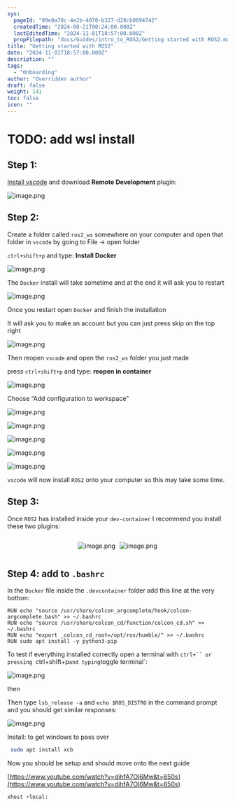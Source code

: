 ```yaml
---
sys:
  pageId: "89e0a78c-4e2b-4070-b327-d28cb0694742"
  createdTime: "2024-08-21T00:24:00.000Z"
  lastEditedTime: "2024-11-01T18:57:00.000Z"
  propFilepath: "docs/Guides/intro_to_ROS2/Getting started with ROS2.md"
title: "Getting started with ROS2"
date: "2024-11-01T18:57:00.000Z"
description: ""
tags:
  - "Onboarding"
author: "Overridden author"
draft: false
weight: 141
toc: false
icon: ""
---
```


# TODO: add wsl install

## Step 1:

[Install vscode](https://code.visualstudio.com/download) and download **Remote Development** plugin:

![image.png](https://prod-files-secure.s3.us-west-2.amazonaws.com/d518164a-d88e-44d1-a4ee-3adb3bd8bce0/efb52993-1881-4a40-b95e-6f020334f022/image.png?X-Amz-Algorithm=AWS4-HMAC-SHA256&X-Amz-Content-Sha256=UNSIGNED-PAYLOAD&X-Amz-Credential=ASIAZI2LB4667HRIH7X3%2F20250223%2Fus-west-2%2Fs3%2Faws4_request&X-Amz-Date=20250223T121208Z&X-Amz-Expires=3600&X-Amz-Security-Token=IQoJb3JpZ2luX2VjENn%2F%2F%2F%2F%2F%2F%2F%2F%2F%2FwEaCXVzLXdlc3QtMiJIMEYCIQCoesZPFaigfE5XEXX9E6CgSacL2s61oh29OGFquRAMVgIhAN0PCm76P%2F%2FCQa7MbJ%2BbLG6N%2BrZHRDpq9vBya6HzNPBdKv8DCBIQABoMNjM3NDIzMTgzODA1IgxLmlcu4tBGsVaCiNEq3ANZwYEozwf%2FDAlvm5ywLNnTpjt5vgq21oFta2ROa5FqRyVPEbRrSAi1b6W48nHjr80fL6NTMi5ahRyYVnJPAkxsB6SnW4CpBaZ%2FLn6eD74trJtM%2F5NSGAkn%2BMPO71Sr%2BYS67h%2BbnVpZtV77VqUiCtmskYOOkOZQAM%2F%2BvCfAE2FK%2Bm%2BbBZHROhfZki8%2BaG7kqJZh%2BGrweJ5WAIRNHKlGU6HTIk484j1P4No1th9d84GKhfC4kb6UQUVlYX8UGHsSm8KRaDs%2FmUa7GH5nYXC9bydrfcmt4Pa0jNETrkJDM5CqnzEm%2B0IlI%2BoUZv34Hx%2BUkFGSzWEtAx33wL0SbDhMf8G%2FE8Qd5G4NSGFmUnhkSozhJ7kgLFjYegxuIGm6nnlP2liVCbeZ633U3oGmuzRgv71nB6OqnQAJJLkXMwEaZVcLTuAs9CpdqW0u2c%2Ft9Za2q%2BKf%2BOC8eqfon75GVqnYDL4mv9ZLYzCfZpX5cBfSBIqhAGFPW0Ukon6F7WsM9Fdx55bN%2FTVnb3GkyNkHer%2Bcth8VY%2BpFUiMdik0d6wpzZRXc5dtXnyteMBx74NnjTQ4xokhKLCayjDLLfw%2FFoaT1wJ6sLr82ebJBASuVHDyC3zROuHmun38QERK%2BVF5dVzDOw%2Bu9BjqkAaGYeofW5gVKG%2FMCxHMoti%2BPh1r8TXTTHZ0KFCpiT%2Fcqu6B5E%2F%2FLQQwbLdWGwzfBl5hAkhIl9J65IfNrtENlzfHJDhqiM%2BygR9teh6JuxM%2F4eruFFxIbWSGUbjwbf2anLAfsbKY2CZSZ1PgexrfPTlRn%2FVn%2F8Ux9ypWuUoS15lXYVJwy3UPkdq6cwHZiRZRQX0LrHtUHymbEfiZ0Y9sj4ytMqjaH&X-Amz-Signature=08c03cab29f99b39c96a6009a1d45e4fbf278db988ba622c31136ca9bba0da7c&X-Amz-SignedHeaders=host&x-id=GetObject)

## Step 2:

Create a folder called `ros2_ws` somewhere on your computer and open that folder in `vscode` by going to File → open folder 

`ctrl+shift+p` and type: **Install Docker**

![image.png](https://prod-files-secure.s3.us-west-2.amazonaws.com/d518164a-d88e-44d1-a4ee-3adb3bd8bce0/2269dc0e-1cd5-47ff-bceb-c04ad9b2eab0/image.png?X-Amz-Algorithm=AWS4-HMAC-SHA256&X-Amz-Content-Sha256=UNSIGNED-PAYLOAD&X-Amz-Credential=ASIAZI2LB4667HRIH7X3%2F20250223%2Fus-west-2%2Fs3%2Faws4_request&X-Amz-Date=20250223T121208Z&X-Amz-Expires=3600&X-Amz-Security-Token=IQoJb3JpZ2luX2VjENn%2F%2F%2F%2F%2F%2F%2F%2F%2F%2FwEaCXVzLXdlc3QtMiJIMEYCIQCoesZPFaigfE5XEXX9E6CgSacL2s61oh29OGFquRAMVgIhAN0PCm76P%2F%2FCQa7MbJ%2BbLG6N%2BrZHRDpq9vBya6HzNPBdKv8DCBIQABoMNjM3NDIzMTgzODA1IgxLmlcu4tBGsVaCiNEq3ANZwYEozwf%2FDAlvm5ywLNnTpjt5vgq21oFta2ROa5FqRyVPEbRrSAi1b6W48nHjr80fL6NTMi5ahRyYVnJPAkxsB6SnW4CpBaZ%2FLn6eD74trJtM%2F5NSGAkn%2BMPO71Sr%2BYS67h%2BbnVpZtV77VqUiCtmskYOOkOZQAM%2F%2BvCfAE2FK%2Bm%2BbBZHROhfZki8%2BaG7kqJZh%2BGrweJ5WAIRNHKlGU6HTIk484j1P4No1th9d84GKhfC4kb6UQUVlYX8UGHsSm8KRaDs%2FmUa7GH5nYXC9bydrfcmt4Pa0jNETrkJDM5CqnzEm%2B0IlI%2BoUZv34Hx%2BUkFGSzWEtAx33wL0SbDhMf8G%2FE8Qd5G4NSGFmUnhkSozhJ7kgLFjYegxuIGm6nnlP2liVCbeZ633U3oGmuzRgv71nB6OqnQAJJLkXMwEaZVcLTuAs9CpdqW0u2c%2Ft9Za2q%2BKf%2BOC8eqfon75GVqnYDL4mv9ZLYzCfZpX5cBfSBIqhAGFPW0Ukon6F7WsM9Fdx55bN%2FTVnb3GkyNkHer%2Bcth8VY%2BpFUiMdik0d6wpzZRXc5dtXnyteMBx74NnjTQ4xokhKLCayjDLLfw%2FFoaT1wJ6sLr82ebJBASuVHDyC3zROuHmun38QERK%2BVF5dVzDOw%2Bu9BjqkAaGYeofW5gVKG%2FMCxHMoti%2BPh1r8TXTTHZ0KFCpiT%2Fcqu6B5E%2F%2FLQQwbLdWGwzfBl5hAkhIl9J65IfNrtENlzfHJDhqiM%2BygR9teh6JuxM%2F4eruFFxIbWSGUbjwbf2anLAfsbKY2CZSZ1PgexrfPTlRn%2FVn%2F8Ux9ypWuUoS15lXYVJwy3UPkdq6cwHZiRZRQX0LrHtUHymbEfiZ0Y9sj4ytMqjaH&X-Amz-Signature=fd190ea03775733bad97ac9ffbd6bc95c819e4c2f98b171704c0f29986526a28&X-Amz-SignedHeaders=host&x-id=GetObject)

The `Docker` install will take sometime and at the end it will ask you to restart

![image.png](https://prod-files-secure.s3.us-west-2.amazonaws.com/d518164a-d88e-44d1-a4ee-3adb3bd8bce0/ed233f78-be33-4b1f-b89c-9c346c0e961e/image.png?X-Amz-Algorithm=AWS4-HMAC-SHA256&X-Amz-Content-Sha256=UNSIGNED-PAYLOAD&X-Amz-Credential=ASIAZI2LB4667HRIH7X3%2F20250223%2Fus-west-2%2Fs3%2Faws4_request&X-Amz-Date=20250223T121208Z&X-Amz-Expires=3600&X-Amz-Security-Token=IQoJb3JpZ2luX2VjENn%2F%2F%2F%2F%2F%2F%2F%2F%2F%2FwEaCXVzLXdlc3QtMiJIMEYCIQCoesZPFaigfE5XEXX9E6CgSacL2s61oh29OGFquRAMVgIhAN0PCm76P%2F%2FCQa7MbJ%2BbLG6N%2BrZHRDpq9vBya6HzNPBdKv8DCBIQABoMNjM3NDIzMTgzODA1IgxLmlcu4tBGsVaCiNEq3ANZwYEozwf%2FDAlvm5ywLNnTpjt5vgq21oFta2ROa5FqRyVPEbRrSAi1b6W48nHjr80fL6NTMi5ahRyYVnJPAkxsB6SnW4CpBaZ%2FLn6eD74trJtM%2F5NSGAkn%2BMPO71Sr%2BYS67h%2BbnVpZtV77VqUiCtmskYOOkOZQAM%2F%2BvCfAE2FK%2Bm%2BbBZHROhfZki8%2BaG7kqJZh%2BGrweJ5WAIRNHKlGU6HTIk484j1P4No1th9d84GKhfC4kb6UQUVlYX8UGHsSm8KRaDs%2FmUa7GH5nYXC9bydrfcmt4Pa0jNETrkJDM5CqnzEm%2B0IlI%2BoUZv34Hx%2BUkFGSzWEtAx33wL0SbDhMf8G%2FE8Qd5G4NSGFmUnhkSozhJ7kgLFjYegxuIGm6nnlP2liVCbeZ633U3oGmuzRgv71nB6OqnQAJJLkXMwEaZVcLTuAs9CpdqW0u2c%2Ft9Za2q%2BKf%2BOC8eqfon75GVqnYDL4mv9ZLYzCfZpX5cBfSBIqhAGFPW0Ukon6F7WsM9Fdx55bN%2FTVnb3GkyNkHer%2Bcth8VY%2BpFUiMdik0d6wpzZRXc5dtXnyteMBx74NnjTQ4xokhKLCayjDLLfw%2FFoaT1wJ6sLr82ebJBASuVHDyC3zROuHmun38QERK%2BVF5dVzDOw%2Bu9BjqkAaGYeofW5gVKG%2FMCxHMoti%2BPh1r8TXTTHZ0KFCpiT%2Fcqu6B5E%2F%2FLQQwbLdWGwzfBl5hAkhIl9J65IfNrtENlzfHJDhqiM%2BygR9teh6JuxM%2F4eruFFxIbWSGUbjwbf2anLAfsbKY2CZSZ1PgexrfPTlRn%2FVn%2F8Ux9ypWuUoS15lXYVJwy3UPkdq6cwHZiRZRQX0LrHtUHymbEfiZ0Y9sj4ytMqjaH&X-Amz-Signature=21b688ae32cb7ca807b8174f84c17676475a1427c7e44c06edc3c49fc825a9d8&X-Amz-SignedHeaders=host&x-id=GetObject)

Once you restart open `Docker` and finish the installation

It will ask you to make an account but you can just press skip on the top right

![image.png](https://prod-files-secure.s3.us-west-2.amazonaws.com/d518164a-d88e-44d1-a4ee-3adb3bd8bce0/21010ad9-1659-4fd9-9f59-9932a09b2a3d/image.png?X-Amz-Algorithm=AWS4-HMAC-SHA256&X-Amz-Content-Sha256=UNSIGNED-PAYLOAD&X-Amz-Credential=ASIAZI2LB4667HRIH7X3%2F20250223%2Fus-west-2%2Fs3%2Faws4_request&X-Amz-Date=20250223T121208Z&X-Amz-Expires=3600&X-Amz-Security-Token=IQoJb3JpZ2luX2VjENn%2F%2F%2F%2F%2F%2F%2F%2F%2F%2FwEaCXVzLXdlc3QtMiJIMEYCIQCoesZPFaigfE5XEXX9E6CgSacL2s61oh29OGFquRAMVgIhAN0PCm76P%2F%2FCQa7MbJ%2BbLG6N%2BrZHRDpq9vBya6HzNPBdKv8DCBIQABoMNjM3NDIzMTgzODA1IgxLmlcu4tBGsVaCiNEq3ANZwYEozwf%2FDAlvm5ywLNnTpjt5vgq21oFta2ROa5FqRyVPEbRrSAi1b6W48nHjr80fL6NTMi5ahRyYVnJPAkxsB6SnW4CpBaZ%2FLn6eD74trJtM%2F5NSGAkn%2BMPO71Sr%2BYS67h%2BbnVpZtV77VqUiCtmskYOOkOZQAM%2F%2BvCfAE2FK%2Bm%2BbBZHROhfZki8%2BaG7kqJZh%2BGrweJ5WAIRNHKlGU6HTIk484j1P4No1th9d84GKhfC4kb6UQUVlYX8UGHsSm8KRaDs%2FmUa7GH5nYXC9bydrfcmt4Pa0jNETrkJDM5CqnzEm%2B0IlI%2BoUZv34Hx%2BUkFGSzWEtAx33wL0SbDhMf8G%2FE8Qd5G4NSGFmUnhkSozhJ7kgLFjYegxuIGm6nnlP2liVCbeZ633U3oGmuzRgv71nB6OqnQAJJLkXMwEaZVcLTuAs9CpdqW0u2c%2Ft9Za2q%2BKf%2BOC8eqfon75GVqnYDL4mv9ZLYzCfZpX5cBfSBIqhAGFPW0Ukon6F7WsM9Fdx55bN%2FTVnb3GkyNkHer%2Bcth8VY%2BpFUiMdik0d6wpzZRXc5dtXnyteMBx74NnjTQ4xokhKLCayjDLLfw%2FFoaT1wJ6sLr82ebJBASuVHDyC3zROuHmun38QERK%2BVF5dVzDOw%2Bu9BjqkAaGYeofW5gVKG%2FMCxHMoti%2BPh1r8TXTTHZ0KFCpiT%2Fcqu6B5E%2F%2FLQQwbLdWGwzfBl5hAkhIl9J65IfNrtENlzfHJDhqiM%2BygR9teh6JuxM%2F4eruFFxIbWSGUbjwbf2anLAfsbKY2CZSZ1PgexrfPTlRn%2FVn%2F8Ux9ypWuUoS15lXYVJwy3UPkdq6cwHZiRZRQX0LrHtUHymbEfiZ0Y9sj4ytMqjaH&X-Amz-Signature=19ad4528ac0d933ef8d88b62c907422a82737a9450d28cd88be312fa66fe189e&X-Amz-SignedHeaders=host&x-id=GetObject)

Then reopen `vscode` and open the `ros2_ws` folder you just made

press `ctrl+shift+p` and type: **reopen in container**

![image.png](https://prod-files-secure.s3.us-west-2.amazonaws.com/d518164a-d88e-44d1-a4ee-3adb3bd8bce0/4e93b8c2-41ad-488c-8095-c74205196118/image.png?X-Amz-Algorithm=AWS4-HMAC-SHA256&X-Amz-Content-Sha256=UNSIGNED-PAYLOAD&X-Amz-Credential=ASIAZI2LB4667HRIH7X3%2F20250223%2Fus-west-2%2Fs3%2Faws4_request&X-Amz-Date=20250223T121208Z&X-Amz-Expires=3600&X-Amz-Security-Token=IQoJb3JpZ2luX2VjENn%2F%2F%2F%2F%2F%2F%2F%2F%2F%2FwEaCXVzLXdlc3QtMiJIMEYCIQCoesZPFaigfE5XEXX9E6CgSacL2s61oh29OGFquRAMVgIhAN0PCm76P%2F%2FCQa7MbJ%2BbLG6N%2BrZHRDpq9vBya6HzNPBdKv8DCBIQABoMNjM3NDIzMTgzODA1IgxLmlcu4tBGsVaCiNEq3ANZwYEozwf%2FDAlvm5ywLNnTpjt5vgq21oFta2ROa5FqRyVPEbRrSAi1b6W48nHjr80fL6NTMi5ahRyYVnJPAkxsB6SnW4CpBaZ%2FLn6eD74trJtM%2F5NSGAkn%2BMPO71Sr%2BYS67h%2BbnVpZtV77VqUiCtmskYOOkOZQAM%2F%2BvCfAE2FK%2Bm%2BbBZHROhfZki8%2BaG7kqJZh%2BGrweJ5WAIRNHKlGU6HTIk484j1P4No1th9d84GKhfC4kb6UQUVlYX8UGHsSm8KRaDs%2FmUa7GH5nYXC9bydrfcmt4Pa0jNETrkJDM5CqnzEm%2B0IlI%2BoUZv34Hx%2BUkFGSzWEtAx33wL0SbDhMf8G%2FE8Qd5G4NSGFmUnhkSozhJ7kgLFjYegxuIGm6nnlP2liVCbeZ633U3oGmuzRgv71nB6OqnQAJJLkXMwEaZVcLTuAs9CpdqW0u2c%2Ft9Za2q%2BKf%2BOC8eqfon75GVqnYDL4mv9ZLYzCfZpX5cBfSBIqhAGFPW0Ukon6F7WsM9Fdx55bN%2FTVnb3GkyNkHer%2Bcth8VY%2BpFUiMdik0d6wpzZRXc5dtXnyteMBx74NnjTQ4xokhKLCayjDLLfw%2FFoaT1wJ6sLr82ebJBASuVHDyC3zROuHmun38QERK%2BVF5dVzDOw%2Bu9BjqkAaGYeofW5gVKG%2FMCxHMoti%2BPh1r8TXTTHZ0KFCpiT%2Fcqu6B5E%2F%2FLQQwbLdWGwzfBl5hAkhIl9J65IfNrtENlzfHJDhqiM%2BygR9teh6JuxM%2F4eruFFxIbWSGUbjwbf2anLAfsbKY2CZSZ1PgexrfPTlRn%2FVn%2F8Ux9ypWuUoS15lXYVJwy3UPkdq6cwHZiRZRQX0LrHtUHymbEfiZ0Y9sj4ytMqjaH&X-Amz-Signature=701deb624be5bb3444ea14f43366c2939a26cc6d1117ebe304a0c46b0338caff&X-Amz-SignedHeaders=host&x-id=GetObject)

Choose “Add configuration to workspace”

![image.png](https://prod-files-secure.s3.us-west-2.amazonaws.com/d518164a-d88e-44d1-a4ee-3adb3bd8bce0/9560b282-5060-4989-ba37-97e7b2c22476/image.png?X-Amz-Algorithm=AWS4-HMAC-SHA256&X-Amz-Content-Sha256=UNSIGNED-PAYLOAD&X-Amz-Credential=ASIAZI2LB4667HRIH7X3%2F20250223%2Fus-west-2%2Fs3%2Faws4_request&X-Amz-Date=20250223T121208Z&X-Amz-Expires=3600&X-Amz-Security-Token=IQoJb3JpZ2luX2VjENn%2F%2F%2F%2F%2F%2F%2F%2F%2F%2FwEaCXVzLXdlc3QtMiJIMEYCIQCoesZPFaigfE5XEXX9E6CgSacL2s61oh29OGFquRAMVgIhAN0PCm76P%2F%2FCQa7MbJ%2BbLG6N%2BrZHRDpq9vBya6HzNPBdKv8DCBIQABoMNjM3NDIzMTgzODA1IgxLmlcu4tBGsVaCiNEq3ANZwYEozwf%2FDAlvm5ywLNnTpjt5vgq21oFta2ROa5FqRyVPEbRrSAi1b6W48nHjr80fL6NTMi5ahRyYVnJPAkxsB6SnW4CpBaZ%2FLn6eD74trJtM%2F5NSGAkn%2BMPO71Sr%2BYS67h%2BbnVpZtV77VqUiCtmskYOOkOZQAM%2F%2BvCfAE2FK%2Bm%2BbBZHROhfZki8%2BaG7kqJZh%2BGrweJ5WAIRNHKlGU6HTIk484j1P4No1th9d84GKhfC4kb6UQUVlYX8UGHsSm8KRaDs%2FmUa7GH5nYXC9bydrfcmt4Pa0jNETrkJDM5CqnzEm%2B0IlI%2BoUZv34Hx%2BUkFGSzWEtAx33wL0SbDhMf8G%2FE8Qd5G4NSGFmUnhkSozhJ7kgLFjYegxuIGm6nnlP2liVCbeZ633U3oGmuzRgv71nB6OqnQAJJLkXMwEaZVcLTuAs9CpdqW0u2c%2Ft9Za2q%2BKf%2BOC8eqfon75GVqnYDL4mv9ZLYzCfZpX5cBfSBIqhAGFPW0Ukon6F7WsM9Fdx55bN%2FTVnb3GkyNkHer%2Bcth8VY%2BpFUiMdik0d6wpzZRXc5dtXnyteMBx74NnjTQ4xokhKLCayjDLLfw%2FFoaT1wJ6sLr82ebJBASuVHDyC3zROuHmun38QERK%2BVF5dVzDOw%2Bu9BjqkAaGYeofW5gVKG%2FMCxHMoti%2BPh1r8TXTTHZ0KFCpiT%2Fcqu6B5E%2F%2FLQQwbLdWGwzfBl5hAkhIl9J65IfNrtENlzfHJDhqiM%2BygR9teh6JuxM%2F4eruFFxIbWSGUbjwbf2anLAfsbKY2CZSZ1PgexrfPTlRn%2FVn%2F8Ux9ypWuUoS15lXYVJwy3UPkdq6cwHZiRZRQX0LrHtUHymbEfiZ0Y9sj4ytMqjaH&X-Amz-Signature=459f96095a189326f065637d1df59c2b1ff315f8cd0d3409dc16e0eb6d8efbe0&X-Amz-SignedHeaders=host&x-id=GetObject)

![image.png](https://prod-files-secure.s3.us-west-2.amazonaws.com/d518164a-d88e-44d1-a4ee-3adb3bd8bce0/2ee63f81-886b-48e8-a553-dc6e5eac99e4/image.png?X-Amz-Algorithm=AWS4-HMAC-SHA256&X-Amz-Content-Sha256=UNSIGNED-PAYLOAD&X-Amz-Credential=ASIAZI2LB4667HRIH7X3%2F20250223%2Fus-west-2%2Fs3%2Faws4_request&X-Amz-Date=20250223T121208Z&X-Amz-Expires=3600&X-Amz-Security-Token=IQoJb3JpZ2luX2VjENn%2F%2F%2F%2F%2F%2F%2F%2F%2F%2FwEaCXVzLXdlc3QtMiJIMEYCIQCoesZPFaigfE5XEXX9E6CgSacL2s61oh29OGFquRAMVgIhAN0PCm76P%2F%2FCQa7MbJ%2BbLG6N%2BrZHRDpq9vBya6HzNPBdKv8DCBIQABoMNjM3NDIzMTgzODA1IgxLmlcu4tBGsVaCiNEq3ANZwYEozwf%2FDAlvm5ywLNnTpjt5vgq21oFta2ROa5FqRyVPEbRrSAi1b6W48nHjr80fL6NTMi5ahRyYVnJPAkxsB6SnW4CpBaZ%2FLn6eD74trJtM%2F5NSGAkn%2BMPO71Sr%2BYS67h%2BbnVpZtV77VqUiCtmskYOOkOZQAM%2F%2BvCfAE2FK%2Bm%2BbBZHROhfZki8%2BaG7kqJZh%2BGrweJ5WAIRNHKlGU6HTIk484j1P4No1th9d84GKhfC4kb6UQUVlYX8UGHsSm8KRaDs%2FmUa7GH5nYXC9bydrfcmt4Pa0jNETrkJDM5CqnzEm%2B0IlI%2BoUZv34Hx%2BUkFGSzWEtAx33wL0SbDhMf8G%2FE8Qd5G4NSGFmUnhkSozhJ7kgLFjYegxuIGm6nnlP2liVCbeZ633U3oGmuzRgv71nB6OqnQAJJLkXMwEaZVcLTuAs9CpdqW0u2c%2Ft9Za2q%2BKf%2BOC8eqfon75GVqnYDL4mv9ZLYzCfZpX5cBfSBIqhAGFPW0Ukon6F7WsM9Fdx55bN%2FTVnb3GkyNkHer%2Bcth8VY%2BpFUiMdik0d6wpzZRXc5dtXnyteMBx74NnjTQ4xokhKLCayjDLLfw%2FFoaT1wJ6sLr82ebJBASuVHDyC3zROuHmun38QERK%2BVF5dVzDOw%2Bu9BjqkAaGYeofW5gVKG%2FMCxHMoti%2BPh1r8TXTTHZ0KFCpiT%2Fcqu6B5E%2F%2FLQQwbLdWGwzfBl5hAkhIl9J65IfNrtENlzfHJDhqiM%2BygR9teh6JuxM%2F4eruFFxIbWSGUbjwbf2anLAfsbKY2CZSZ1PgexrfPTlRn%2FVn%2F8Ux9ypWuUoS15lXYVJwy3UPkdq6cwHZiRZRQX0LrHtUHymbEfiZ0Y9sj4ytMqjaH&X-Amz-Signature=66dabfad66b68ce2abf39ba53e8e3bfa9a087732446e56f0de95af11667ad372&X-Amz-SignedHeaders=host&x-id=GetObject)

![image.png](https://prod-files-secure.s3.us-west-2.amazonaws.com/d518164a-d88e-44d1-a4ee-3adb3bd8bce0/ae1580b2-b048-407e-aed9-b584224a7a04/image.png?X-Amz-Algorithm=AWS4-HMAC-SHA256&X-Amz-Content-Sha256=UNSIGNED-PAYLOAD&X-Amz-Credential=ASIAZI2LB4667HRIH7X3%2F20250223%2Fus-west-2%2Fs3%2Faws4_request&X-Amz-Date=20250223T121208Z&X-Amz-Expires=3600&X-Amz-Security-Token=IQoJb3JpZ2luX2VjENn%2F%2F%2F%2F%2F%2F%2F%2F%2F%2FwEaCXVzLXdlc3QtMiJIMEYCIQCoesZPFaigfE5XEXX9E6CgSacL2s61oh29OGFquRAMVgIhAN0PCm76P%2F%2FCQa7MbJ%2BbLG6N%2BrZHRDpq9vBya6HzNPBdKv8DCBIQABoMNjM3NDIzMTgzODA1IgxLmlcu4tBGsVaCiNEq3ANZwYEozwf%2FDAlvm5ywLNnTpjt5vgq21oFta2ROa5FqRyVPEbRrSAi1b6W48nHjr80fL6NTMi5ahRyYVnJPAkxsB6SnW4CpBaZ%2FLn6eD74trJtM%2F5NSGAkn%2BMPO71Sr%2BYS67h%2BbnVpZtV77VqUiCtmskYOOkOZQAM%2F%2BvCfAE2FK%2Bm%2BbBZHROhfZki8%2BaG7kqJZh%2BGrweJ5WAIRNHKlGU6HTIk484j1P4No1th9d84GKhfC4kb6UQUVlYX8UGHsSm8KRaDs%2FmUa7GH5nYXC9bydrfcmt4Pa0jNETrkJDM5CqnzEm%2B0IlI%2BoUZv34Hx%2BUkFGSzWEtAx33wL0SbDhMf8G%2FE8Qd5G4NSGFmUnhkSozhJ7kgLFjYegxuIGm6nnlP2liVCbeZ633U3oGmuzRgv71nB6OqnQAJJLkXMwEaZVcLTuAs9CpdqW0u2c%2Ft9Za2q%2BKf%2BOC8eqfon75GVqnYDL4mv9ZLYzCfZpX5cBfSBIqhAGFPW0Ukon6F7WsM9Fdx55bN%2FTVnb3GkyNkHer%2Bcth8VY%2BpFUiMdik0d6wpzZRXc5dtXnyteMBx74NnjTQ4xokhKLCayjDLLfw%2FFoaT1wJ6sLr82ebJBASuVHDyC3zROuHmun38QERK%2BVF5dVzDOw%2Bu9BjqkAaGYeofW5gVKG%2FMCxHMoti%2BPh1r8TXTTHZ0KFCpiT%2Fcqu6B5E%2F%2FLQQwbLdWGwzfBl5hAkhIl9J65IfNrtENlzfHJDhqiM%2BygR9teh6JuxM%2F4eruFFxIbWSGUbjwbf2anLAfsbKY2CZSZ1PgexrfPTlRn%2FVn%2F8Ux9ypWuUoS15lXYVJwy3UPkdq6cwHZiRZRQX0LrHtUHymbEfiZ0Y9sj4ytMqjaH&X-Amz-Signature=5f337133fe55704f9909f96d7a3c047dc1b1d7d92853e74bf649daf5b3ffd6d1&X-Amz-SignedHeaders=host&x-id=GetObject)

![image.png](https://prod-files-secure.s3.us-west-2.amazonaws.com/d518164a-d88e-44d1-a4ee-3adb3bd8bce0/53255b28-f75e-430f-b9e3-c0ac8577e42b/image.png?X-Amz-Algorithm=AWS4-HMAC-SHA256&X-Amz-Content-Sha256=UNSIGNED-PAYLOAD&X-Amz-Credential=ASIAZI2LB4667HRIH7X3%2F20250223%2Fus-west-2%2Fs3%2Faws4_request&X-Amz-Date=20250223T121208Z&X-Amz-Expires=3600&X-Amz-Security-Token=IQoJb3JpZ2luX2VjENn%2F%2F%2F%2F%2F%2F%2F%2F%2F%2FwEaCXVzLXdlc3QtMiJIMEYCIQCoesZPFaigfE5XEXX9E6CgSacL2s61oh29OGFquRAMVgIhAN0PCm76P%2F%2FCQa7MbJ%2BbLG6N%2BrZHRDpq9vBya6HzNPBdKv8DCBIQABoMNjM3NDIzMTgzODA1IgxLmlcu4tBGsVaCiNEq3ANZwYEozwf%2FDAlvm5ywLNnTpjt5vgq21oFta2ROa5FqRyVPEbRrSAi1b6W48nHjr80fL6NTMi5ahRyYVnJPAkxsB6SnW4CpBaZ%2FLn6eD74trJtM%2F5NSGAkn%2BMPO71Sr%2BYS67h%2BbnVpZtV77VqUiCtmskYOOkOZQAM%2F%2BvCfAE2FK%2Bm%2BbBZHROhfZki8%2BaG7kqJZh%2BGrweJ5WAIRNHKlGU6HTIk484j1P4No1th9d84GKhfC4kb6UQUVlYX8UGHsSm8KRaDs%2FmUa7GH5nYXC9bydrfcmt4Pa0jNETrkJDM5CqnzEm%2B0IlI%2BoUZv34Hx%2BUkFGSzWEtAx33wL0SbDhMf8G%2FE8Qd5G4NSGFmUnhkSozhJ7kgLFjYegxuIGm6nnlP2liVCbeZ633U3oGmuzRgv71nB6OqnQAJJLkXMwEaZVcLTuAs9CpdqW0u2c%2Ft9Za2q%2BKf%2BOC8eqfon75GVqnYDL4mv9ZLYzCfZpX5cBfSBIqhAGFPW0Ukon6F7WsM9Fdx55bN%2FTVnb3GkyNkHer%2Bcth8VY%2BpFUiMdik0d6wpzZRXc5dtXnyteMBx74NnjTQ4xokhKLCayjDLLfw%2FFoaT1wJ6sLr82ebJBASuVHDyC3zROuHmun38QERK%2BVF5dVzDOw%2Bu9BjqkAaGYeofW5gVKG%2FMCxHMoti%2BPh1r8TXTTHZ0KFCpiT%2Fcqu6B5E%2F%2FLQQwbLdWGwzfBl5hAkhIl9J65IfNrtENlzfHJDhqiM%2BygR9teh6JuxM%2F4eruFFxIbWSGUbjwbf2anLAfsbKY2CZSZ1PgexrfPTlRn%2FVn%2F8Ux9ypWuUoS15lXYVJwy3UPkdq6cwHZiRZRQX0LrHtUHymbEfiZ0Y9sj4ytMqjaH&X-Amz-Signature=6b67462b34b60265f99ed4036bc7db81aa54226a4823f67352dfcce5605a1a3b&X-Amz-SignedHeaders=host&x-id=GetObject)

![image.png](https://prod-files-secure.s3.us-west-2.amazonaws.com/d518164a-d88e-44d1-a4ee-3adb3bd8bce0/7c562767-5af9-4ffb-97d1-327bcdf4ee00/image.png?X-Amz-Algorithm=AWS4-HMAC-SHA256&X-Amz-Content-Sha256=UNSIGNED-PAYLOAD&X-Amz-Credential=ASIAZI2LB4667HRIH7X3%2F20250223%2Fus-west-2%2Fs3%2Faws4_request&X-Amz-Date=20250223T121208Z&X-Amz-Expires=3600&X-Amz-Security-Token=IQoJb3JpZ2luX2VjENn%2F%2F%2F%2F%2F%2F%2F%2F%2F%2FwEaCXVzLXdlc3QtMiJIMEYCIQCoesZPFaigfE5XEXX9E6CgSacL2s61oh29OGFquRAMVgIhAN0PCm76P%2F%2FCQa7MbJ%2BbLG6N%2BrZHRDpq9vBya6HzNPBdKv8DCBIQABoMNjM3NDIzMTgzODA1IgxLmlcu4tBGsVaCiNEq3ANZwYEozwf%2FDAlvm5ywLNnTpjt5vgq21oFta2ROa5FqRyVPEbRrSAi1b6W48nHjr80fL6NTMi5ahRyYVnJPAkxsB6SnW4CpBaZ%2FLn6eD74trJtM%2F5NSGAkn%2BMPO71Sr%2BYS67h%2BbnVpZtV77VqUiCtmskYOOkOZQAM%2F%2BvCfAE2FK%2Bm%2BbBZHROhfZki8%2BaG7kqJZh%2BGrweJ5WAIRNHKlGU6HTIk484j1P4No1th9d84GKhfC4kb6UQUVlYX8UGHsSm8KRaDs%2FmUa7GH5nYXC9bydrfcmt4Pa0jNETrkJDM5CqnzEm%2B0IlI%2BoUZv34Hx%2BUkFGSzWEtAx33wL0SbDhMf8G%2FE8Qd5G4NSGFmUnhkSozhJ7kgLFjYegxuIGm6nnlP2liVCbeZ633U3oGmuzRgv71nB6OqnQAJJLkXMwEaZVcLTuAs9CpdqW0u2c%2Ft9Za2q%2BKf%2BOC8eqfon75GVqnYDL4mv9ZLYzCfZpX5cBfSBIqhAGFPW0Ukon6F7WsM9Fdx55bN%2FTVnb3GkyNkHer%2Bcth8VY%2BpFUiMdik0d6wpzZRXc5dtXnyteMBx74NnjTQ4xokhKLCayjDLLfw%2FFoaT1wJ6sLr82ebJBASuVHDyC3zROuHmun38QERK%2BVF5dVzDOw%2Bu9BjqkAaGYeofW5gVKG%2FMCxHMoti%2BPh1r8TXTTHZ0KFCpiT%2Fcqu6B5E%2F%2FLQQwbLdWGwzfBl5hAkhIl9J65IfNrtENlzfHJDhqiM%2BygR9teh6JuxM%2F4eruFFxIbWSGUbjwbf2anLAfsbKY2CZSZ1PgexrfPTlRn%2FVn%2F8Ux9ypWuUoS15lXYVJwy3UPkdq6cwHZiRZRQX0LrHtUHymbEfiZ0Y9sj4ytMqjaH&X-Amz-Signature=44307038a8a9c8b980caec4c5bdbec6f333986d4ac6f9c86a8b9b8237cbc08eb&X-Amz-SignedHeaders=host&x-id=GetObject)

`vscode` will now install `ROS2` onto your computer so this may take some time.

## Step 3:

Once `ROS2` has installed inside your `dev-container` I recommend you install these two plugins:

<div style="display: flex;flex-direction: row; column-gap:10px; max-width: 630px;justify-content: center;">
<div>

![image.png](https://prod-files-secure.s3.us-west-2.amazonaws.com/d518164a-d88e-44d1-a4ee-3adb3bd8bce0/3fc3d550-5a54-4ba1-ba6b-faa01cdb7369/image.png?X-Amz-Algorithm=AWS4-HMAC-SHA256&X-Amz-Content-Sha256=UNSIGNED-PAYLOAD&X-Amz-Credential=ASIAZI2LB4663LIRRE4Y%2F20250223%2Fus-west-2%2Fs3%2Faws4_request&X-Amz-Date=20250223T121213Z&X-Amz-Expires=3600&X-Amz-Security-Token=IQoJb3JpZ2luX2VjENn%2F%2F%2F%2F%2F%2F%2F%2F%2F%2FwEaCXVzLXdlc3QtMiJIMEYCIQCIKGCC1mU5KNvTwcHdnW1hSc14%2BMMdHNj8VZY8aiSoygIhAOaNg4JlV%2F1WVipaPktMR1aIRwCoFrSGi6%2F5h9y3arzfKv8DCBIQABoMNjM3NDIzMTgzODA1Igx%2BOUXiZC4DlXF0xJMq3AM51JTsZcxgjO4s9z73LStUEbuaV6D%2F5FQvFTNDzWkS%2Bg8LncYlkHVAecjbRZ9OGZlBkRonmECEu%2BFd54AuiMyFFiy4S2oR9dIlzTCeZBORF7B0hlD2UC5RNIUccLSBTZ0PCuwgaXzKqaiMG4xmEiZoOW5I%2BYHkonAWvhtPJepV34RASnQ3TAhb1VPFU0fnnGR9D0qk5Kq%2BSWCZO%2BoYdwOyApvGpaFiM4yuxOu0XTWdYMxi1GpzkF1Od8ERekH%2Fg557ggVhYP2M5p7ChbQHH%2BuVZuvbdTucvw2ktuV%2FnT0uQiHUwb2AeQkjS6f%2BdjAOJ%2B2njAaFkEVUfqK5BQ5o2aUlivh3TQEU6cQkx%2BL5TJQyptfbdDj6T6TjHlhFcOaSlqqAud5%2FEqcIFVk4BGMUnBvg9okQpNpoFOSx4UGkPe3epFWNlhGwFVaVTl9pxHEbayEGnH65Z5RBNxc5%2FlfikReBS%2By2b4ceMuE%2F%2F9GY6gjFcu4SQKk0UJfPiSlSLzJZv%2BTLfCmX4OFNILkRDbYx7SAZlbsbLKXsh9flvdK3WLvz8lfZB6N0Cnth3%2BT08k0eW9RE3M9HhKM3H6Btdrv5c7qtMHpFgmijP6sYSPcSi1yA4%2FeiityQ5LhQhzOlXDDKuOu9BjqkAdyH6MXPcfpEk9kK%2B0wc5zzT17agQiG%2FeFDlc5axFMre2JBNnLnJu%2Bn%2BJhHvSQ4L%2BKBr6I2yXOhR4GR%2BkI7rl7OFg13ziT7tkvQMpIY8xWQ30ukeyt6fabRDRIaEka3WvDEQSfD5%2B7M2Y0tzMCUSdujOO3mcW2x0geu9sIM88A4IIja9lyIPRyxzltBEHIq8%2BvciIzD%2F2uprKpTuw5UD%2BV93QnXv&X-Amz-Signature=61f80ef0e2f2790f0c94759400223e4b445830779eab2605f7f962f27dd0d8da&X-Amz-SignedHeaders=host&x-id=GetObject)

</div>
<div>

![image.png](https://prod-files-secure.s3.us-west-2.amazonaws.com/d518164a-d88e-44d1-a4ee-3adb3bd8bce0/d994cc66-13c2-4093-a5a3-f84cf4601a82/image.png?X-Amz-Algorithm=AWS4-HMAC-SHA256&X-Amz-Content-Sha256=UNSIGNED-PAYLOAD&X-Amz-Credential=ASIAZI2LB466TZHIHOIF%2F20250223%2Fus-west-2%2Fs3%2Faws4_request&X-Amz-Date=20250223T121213Z&X-Amz-Expires=3600&X-Amz-Security-Token=IQoJb3JpZ2luX2VjENn%2F%2F%2F%2F%2F%2F%2F%2F%2F%2FwEaCXVzLXdlc3QtMiJIMEYCIQDuSUlma1qfaZw%2FE56R%2BqvOlMSd1naIbEpvY4uGDayl%2FwIhAK%2BVPkEPHliorJ7FEdhn8MpbrJ36nCuHGv3ohTbAuXVzKv8DCBIQABoMNjM3NDIzMTgzODA1Igxzz2e2wJp11CwmMD4q3AM2J6uwoXSwIIRrT2xl9%2BOnrye6lRl2W%2Bvd9iN1iYgG514fyl3JbuFm%2F83kPR0iPTFKRFcty1Pd0r3nuegfU0RIcX6gdP0VbgyTasZVteENd45AvyoeF7WuKrzOA3Mc9qokLHP96d15Q85ScTdQ%2FiGz6s%2FVhrlZTBBpU6d5eRxZ372QS2nBtyzUD9uD8%2Fj7ujG4MWlyydyQJOvFM90x9ZUAqweaT8PNshrfCCfJK7Ij2QczU5tR%2FFedrW9No5g513%2BRF5NIpvEU%2BcPhJd6XAihhdQbZHW8V5ROzv4FqydjNPBg%2FOxneF%2FFQvmA80B1Iy7PNRR3EdRaCSG%2BHPmVBZbN5J9KrDafedNNwMfwNYCM5LZbxpSpZ2aR49La3%2BJ2PFpd23H9lX0KalJ%2BXDYVJly4UysRoAnqBBHLUj%2B4G3CpA327dlaPe8ruhA1ADAy7ACUIYhHREACo9MdZFwGGHO88keUMyJ8XSKIBx%2BMTG7B%2FHWCw9kZkUFdF6blwUoapRjJ1Ev7k3EmAbBMcU7hHZMRxlTfXYI6fnL9wO7eeO5ombF3HOwLarz2a8YhN46hrdOvTS6260mn47sz6y%2B7Yk5o6mUaylqJiwTvs0rBA5XofZcp0OEbn6f1Ao5fe79TD7y%2Bu9BjqkATsm1ogUVQv2wtBXEf%2BFo%2FwxBnF0O7H1BTXXKTCNuQlrdzSbsLE%2BvWeTEwHqAnXqlC6gOM3DUeei63FOo2Sugo6zOmV%2FivWi3q6PcpWntu3Fq6ITg%2FCAYDbP5XArN%2FCtO67Nl4kjSDH3TjbLH4uQizxZepOETTpuIqriE2I2PTwjgrLxxUSkuQDtxNiWPL4xRpVU7N3bbav8NOvEkF1XSfw9KlTo&X-Amz-Signature=1c0f0f1c8ecca8375f3f351e2d2e20b3e36f9ce2bb17097d87b3b779188323e2&X-Amz-SignedHeaders=host&x-id=GetObject)

</div>
</div>

## Step 4: add to `.bashrc`

In the `Docker` file inside the `.devcontainer` folder add this line at the very bottom: 

```docker
RUN echo "source /usr/share/colcon_argcomplete/hook/colcon-argcomplete.bash" >> ~/.bashrc
RUN echo "source /usr/share/colcon_cd/function/colcon_cd.sh" >> ~/.bashrc
RUN echo "export _colcon_cd_root=/opt/ros/humble/" >> ~/.bashrc
RUN sudo apt install -y python3-pip 
```

To test if everything installed correctly open a terminal with `ctrl+`` or pressing `ctrl+shift+p` and typing `toggle terminal`:

![image.png](https://prod-files-secure.s3.us-west-2.amazonaws.com/d518164a-d88e-44d1-a4ee-3adb3bd8bce0/6a4943d8-b04e-4c02-9a58-775f3384d1a5/image.png?X-Amz-Algorithm=AWS4-HMAC-SHA256&X-Amz-Content-Sha256=UNSIGNED-PAYLOAD&X-Amz-Credential=ASIAZI2LB4667HRIH7X3%2F20250223%2Fus-west-2%2Fs3%2Faws4_request&X-Amz-Date=20250223T121208Z&X-Amz-Expires=3600&X-Amz-Security-Token=IQoJb3JpZ2luX2VjENn%2F%2F%2F%2F%2F%2F%2F%2F%2F%2FwEaCXVzLXdlc3QtMiJIMEYCIQCoesZPFaigfE5XEXX9E6CgSacL2s61oh29OGFquRAMVgIhAN0PCm76P%2F%2FCQa7MbJ%2BbLG6N%2BrZHRDpq9vBya6HzNPBdKv8DCBIQABoMNjM3NDIzMTgzODA1IgxLmlcu4tBGsVaCiNEq3ANZwYEozwf%2FDAlvm5ywLNnTpjt5vgq21oFta2ROa5FqRyVPEbRrSAi1b6W48nHjr80fL6NTMi5ahRyYVnJPAkxsB6SnW4CpBaZ%2FLn6eD74trJtM%2F5NSGAkn%2BMPO71Sr%2BYS67h%2BbnVpZtV77VqUiCtmskYOOkOZQAM%2F%2BvCfAE2FK%2Bm%2BbBZHROhfZki8%2BaG7kqJZh%2BGrweJ5WAIRNHKlGU6HTIk484j1P4No1th9d84GKhfC4kb6UQUVlYX8UGHsSm8KRaDs%2FmUa7GH5nYXC9bydrfcmt4Pa0jNETrkJDM5CqnzEm%2B0IlI%2BoUZv34Hx%2BUkFGSzWEtAx33wL0SbDhMf8G%2FE8Qd5G4NSGFmUnhkSozhJ7kgLFjYegxuIGm6nnlP2liVCbeZ633U3oGmuzRgv71nB6OqnQAJJLkXMwEaZVcLTuAs9CpdqW0u2c%2Ft9Za2q%2BKf%2BOC8eqfon75GVqnYDL4mv9ZLYzCfZpX5cBfSBIqhAGFPW0Ukon6F7WsM9Fdx55bN%2FTVnb3GkyNkHer%2Bcth8VY%2BpFUiMdik0d6wpzZRXc5dtXnyteMBx74NnjTQ4xokhKLCayjDLLfw%2FFoaT1wJ6sLr82ebJBASuVHDyC3zROuHmun38QERK%2BVF5dVzDOw%2Bu9BjqkAaGYeofW5gVKG%2FMCxHMoti%2BPh1r8TXTTHZ0KFCpiT%2Fcqu6B5E%2F%2FLQQwbLdWGwzfBl5hAkhIl9J65IfNrtENlzfHJDhqiM%2BygR9teh6JuxM%2F4eruFFxIbWSGUbjwbf2anLAfsbKY2CZSZ1PgexrfPTlRn%2FVn%2F8Ux9ypWuUoS15lXYVJwy3UPkdq6cwHZiRZRQX0LrHtUHymbEfiZ0Y9sj4ytMqjaH&X-Amz-Signature=5a4361705f3d65c017eb6192e4add6ece15244f644720c73baec1d2355ce1c1b&X-Amz-SignedHeaders=host&x-id=GetObject)

then 

Then type `lsb_release -a` and `echo $ROS_DISTRO` in the command prompt and you should get similar responses:

![image.png](https://prod-files-secure.s3.us-west-2.amazonaws.com/d518164a-d88e-44d1-a4ee-3adb3bd8bce0/3e635dec-a805-4e85-8b9e-d000e5b71a4e/image.png?X-Amz-Algorithm=AWS4-HMAC-SHA256&X-Amz-Content-Sha256=UNSIGNED-PAYLOAD&X-Amz-Credential=ASIAZI2LB4667HRIH7X3%2F20250223%2Fus-west-2%2Fs3%2Faws4_request&X-Amz-Date=20250223T121208Z&X-Amz-Expires=3600&X-Amz-Security-Token=IQoJb3JpZ2luX2VjENn%2F%2F%2F%2F%2F%2F%2F%2F%2F%2FwEaCXVzLXdlc3QtMiJIMEYCIQCoesZPFaigfE5XEXX9E6CgSacL2s61oh29OGFquRAMVgIhAN0PCm76P%2F%2FCQa7MbJ%2BbLG6N%2BrZHRDpq9vBya6HzNPBdKv8DCBIQABoMNjM3NDIzMTgzODA1IgxLmlcu4tBGsVaCiNEq3ANZwYEozwf%2FDAlvm5ywLNnTpjt5vgq21oFta2ROa5FqRyVPEbRrSAi1b6W48nHjr80fL6NTMi5ahRyYVnJPAkxsB6SnW4CpBaZ%2FLn6eD74trJtM%2F5NSGAkn%2BMPO71Sr%2BYS67h%2BbnVpZtV77VqUiCtmskYOOkOZQAM%2F%2BvCfAE2FK%2Bm%2BbBZHROhfZki8%2BaG7kqJZh%2BGrweJ5WAIRNHKlGU6HTIk484j1P4No1th9d84GKhfC4kb6UQUVlYX8UGHsSm8KRaDs%2FmUa7GH5nYXC9bydrfcmt4Pa0jNETrkJDM5CqnzEm%2B0IlI%2BoUZv34Hx%2BUkFGSzWEtAx33wL0SbDhMf8G%2FE8Qd5G4NSGFmUnhkSozhJ7kgLFjYegxuIGm6nnlP2liVCbeZ633U3oGmuzRgv71nB6OqnQAJJLkXMwEaZVcLTuAs9CpdqW0u2c%2Ft9Za2q%2BKf%2BOC8eqfon75GVqnYDL4mv9ZLYzCfZpX5cBfSBIqhAGFPW0Ukon6F7WsM9Fdx55bN%2FTVnb3GkyNkHer%2Bcth8VY%2BpFUiMdik0d6wpzZRXc5dtXnyteMBx74NnjTQ4xokhKLCayjDLLfw%2FFoaT1wJ6sLr82ebJBASuVHDyC3zROuHmun38QERK%2BVF5dVzDOw%2Bu9BjqkAaGYeofW5gVKG%2FMCxHMoti%2BPh1r8TXTTHZ0KFCpiT%2Fcqu6B5E%2F%2FLQQwbLdWGwzfBl5hAkhIl9J65IfNrtENlzfHJDhqiM%2BygR9teh6JuxM%2F4eruFFxIbWSGUbjwbf2anLAfsbKY2CZSZ1PgexrfPTlRn%2FVn%2F8Ux9ypWuUoS15lXYVJwy3UPkdq6cwHZiRZRQX0LrHtUHymbEfiZ0Y9sj4ytMqjaH&X-Amz-Signature=53c585d293118d2d5c17ee827827d7c20b9e0413927bb7529f89a540a1789139&X-Amz-SignedHeaders=host&x-id=GetObject)

Install:  to get windows to pass over

```bash
 sudo apt install xcb
```

Now you should be setup and should move onto the next guide 

[https://www.youtube.com/watch?v=dihfA7Ol6Mw&t=650s](https://www.youtube.com/watch?v=dihfA7Ol6Mw&t=650s)

```python
xhost +local:
```
